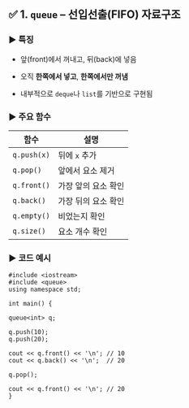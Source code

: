 ## ✅ 1. `queue` – **선입선출(FIFO)** 자료구조

### ▶ 특징

- 앞(front)에서 꺼내고, 뒤(back)에 넣음
    
- 오직 **한쪽에서 넣고**, **한쪽에서만 꺼냄**
    
- 내부적으로 `deque`나 `list`를 기반으로 구현됨
    

### ▶ 주요 함수

|함수|설명|
|---|---|
|`q.push(x)`|뒤에 `x` 추가|
|`q.pop()`|앞에서 요소 제거|
|`q.front()`|가장 앞의 요소 확인|
|`q.back()`|가장 뒤의 요소 확인|
|`q.empty()`|비었는지 확인|
|`q.size()`|요소 개수 확인|

### ▶ 코드 예시


```
#include <iostream> 
#include <queue> 
using namespace std; 

int main() {     

queue<int> q;     

q.push(10);     
q.push(20);      

cout << q.front() << '\n'; // 10     
cout << q.back() << '\n';  // 20     

q.pop();     

cout << q.front() << '\n'; // 20 
}
```